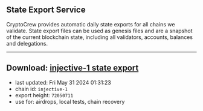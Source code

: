 ## State Export Service
CryptoCrew provides automatic daily state exports for all chains we validate. State export files can be used as genesis files and are a snapshot of the current blockchain state, including all validators, accounts, balances and delegations.

---
**Download: [injective-1 state export](https://dl-eu2.ccvalidators.com/SERVICE/injective/injective-1_export_72050711.json)**
---

- last updated: Fri May 31 2024 01:31:23
- chain id: `injective-1`
- export height: `72050711`
- use for: airdrops, local tests, chain recovery
